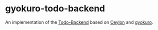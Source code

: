 # gyokuro-todo-backend
An implementation of the [Todo-Backend](http://todobackend.com/)
 based on [Ceylon](https://ceylon-lang.org/) and [gyokuro](http://www.gyokuro.net).
